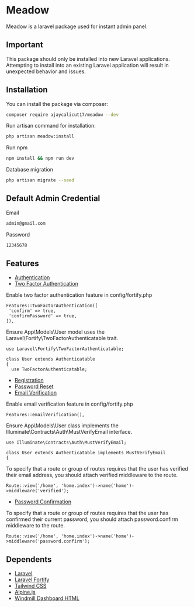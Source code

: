 # Meadow
Meadow is a laravel package used for instant admin panel.

## Important
This package should only be installed into new Laravel applications. Attempting to install into an existing Laravel application will result in unexpected behavior and issues.

## Installation

You can install the package via composer:

``` bash
composer require ajaycalicut17/meadow --dev
```

Run artisan command for installation:

``` bash
php artisan meadow:install
```

Run npm

``` bash
npm install && npm run dev
```

Database migration

``` bash
php artisan migrate --seed
```

## Default Admin Credential

Email
``` bash
admin@gmail.com
```
Password
``` bash
12345678
```

## Features

 - [Authentication](https://laravel.com/docs/fortify#authentication)
 - [Two Factor Authentication](https://laravel.com/docs/fortify#two-factor-authentication)

  Enable two factor authentication feature in config/fortify.php
  ```code
  Features::twoFactorAuthentication([
   'confirm' => true,
   'confirmPassword' => true,
  ]),
  ```
  Ensure App\Models\User model uses the Laravel\Fortify\TwoFactorAuthenticatable trait.
  ```code
  use Laravel\Fortify\TwoFactorAuthenticatable;

  class User extends Authenticatable
  {
    use TwoFactorAuthenticatable;
  ```
  
 - [Registration](https://laravel.com/docs/fortify#registration)
 - [Password Reset](https://laravel.com/docs/fortify#password-reset)
 - [Email Verification](https://laravel.com/docs/fortify#email-verification)
  
  Enable email verification feature in config/fortify.php
  ```code
  Features::emailVerification(),
  ```
  Ensure App\Models\User class implements the Illuminate\Contracts\Auth\MustVerifyEmail interface.
  ```code
  use Illuminate\Contracts\Auth\MustVerifyEmail;

  class User extends Authenticatable implements MustVerifyEmail
  {
  ```
  To specify that a route or group of routes requires that the user has verified their email address, you should attach verified middleware to the route.
  ```code
  Route::view('/home', 'home.index')->name('home')->middleware('verified');
  ```
  
 - [Password Confirmation](https://laravel.com/docs/fortify#password-confirmation)

  To specify that a route or group of routes requires that the user has confirmed their current password, you should attach password.confirm middleware     to the route.
  ```code
  Route::view('/home', 'home.index')->name('home')->middleware('password.confirm');
  ```
  
## Dependents

 - [Laravel](https://laravel.com)
 - [Laravel Fortify](https://laravel.com/docs/fortify)
 - [Tailwind CSS](https://tailwindcss.com)
 - [Alpine.js](https://alpinejs.dev)
 - [Windmill Dashboard HTML](https://windmillui.com/dashboard-html)
